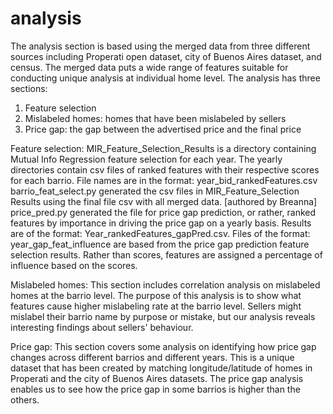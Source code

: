 # analysis

The analysis section is based using the merged data from three different sources including Properati open dataset, city of Buenos Aires dataset, and census. The merged data puts a wide range of features suitable for conducting unique analysis at individual home level. The analysis has three sections:
1) Feature selection
2) Mislabeled homes: homes that have been mislabeled by sellers
3) Price gap: the gap between the advertised price and the final price

Feature selection:
MIR_Feature_Selection_Results is a directory containing Mutual Info Regression feature selection for each year. The yearly directories contain csv files of ranked features with their respective scores for each barrio. File names are in the format: year_bid_rankedFeatures.csv
barrio_feat_select.py generated the csv files in MIR_Feature_Selection Results using the final file csv with all merged data. [authored by Breanna]
price_pred.py generated the file for price gap prediction, or rather, ranked features by importance in driving the price gap on a yearly basis. Results are of the format: Year_rankedFeatures_gapPred.csv. 
Files of the format: year_gap_feat_influence are based from the price gap prediction feature selection results. Rather than scores, features are assigned a percentage of influence based on the scores. 

Mislabeled homes:
This section includes correlation analysis on mislabeled homes at the barrio level. The purpose of this analysis is to show what features cause higher mislabeling rate at the barrio level. Sellers might mislabel their barrio name by purpose or mistake, but our analysis reveals interesting findings about sellers' behaviour. 

Price gap:
This section covers some analysis on identifying how price gap changes across different barrios and different years. This is a unique dataset that has been created by matching longitude/latitude of homes in Properati and the city of Buenos Aires datasets. The price gap analysis enables us to see how the price gap in some barrios is higher than the others.
